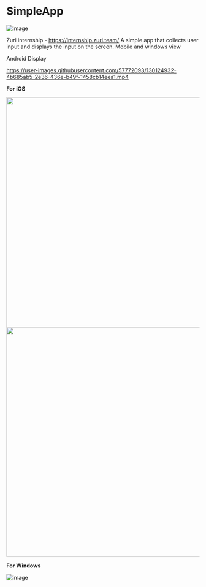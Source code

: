 # SimpleApp
![image](https://user-images.githubusercontent.com/57772093/130040122-411275dc-52e0-4a3e-8764-1948f0ace92d.png)

Zuri internship - https://internship.zuri.team/
A simple app that collects user input and displays the input on the screen.
Mobile and windows view




Android Display

https://user-images.githubusercontent.com/57772093/130124932-4b685ab5-2e36-436e-b49f-1458cb14eea1.mp4

<p><b>For iOS</b></P>
<p float="left">
  <img src="https://user-images.githubusercontent.com/57772093/130273420-86835391-93dc-4d2b-a5ba-dca72a04b34a.png" height="600">
<img src="https://user-images.githubusercontent.com/57772093/130273424-65e3ba3d-ca4c-4e1c-ba29-50ae240fdb9b.png" height="600">
</p>


<p><b>For Windows</b></P>

![image](https://user-images.githubusercontent.com/57772093/130125156-e489c210-c4c1-4473-ae86-0e4c6c185184.png)



